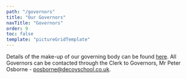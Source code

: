 ```yaml
---
path: "/governors"
title: "Our Governors"
navTitle: "Governors"
order: 9
toc: false
template: "pictureGridTemplate"
---
```

Details of the make-up of our governing body can be found [here][1]. All Governors can be contacted through the Clerk to Governors, Mr Peter Osborne - <a href="mailto:posborne@decoyschool.co.uk">posborne@decoyschool.co.uk</a>.

<div class="buttons-grid">
    <info-btn
        href="https://drive.google.com/folderview?id=0B0102cki14zKM1V0bDRJZVFyRmM&usp=sharing"
        text="Governors Information">
    </info-btn>
</div>

[1]: https://drive.google.com/open?id=0B9Td7Cx_yUlTdUhzbVB6N3NmN3M
